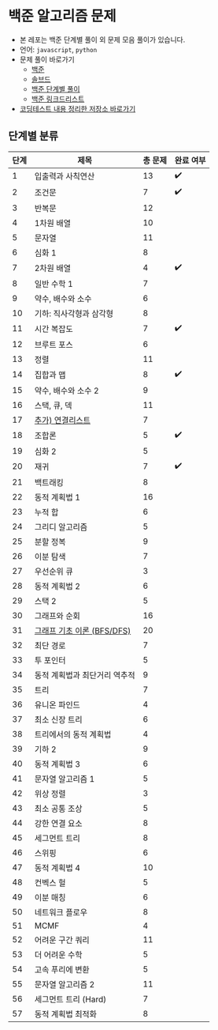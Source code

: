 # 백준 알고리즘 문제

- 본 레포는 백준 단계별 풀이 외 문제 모음 풀이가 있습니다.
- 언어: `javascript`, `python`
- 문제 풀이 바로가기
  - [백준](https://www.acmicpc.net/)
  - [솔브드](https://solved.ac/)
  - [백준 단계별 풀이](https://www.acmicpc.net/step)
  - [백준 링크드리스트](https://www.acmicpc.net/workbook/view/1066)
- [코딩테스트 내용 정리한 저장소 바로가기](https://github.com/devellybutton/CodingTest-Javascript)

## 단계별 분류

| 단계 | 제목                                                           | 총 문제 | 완료 여부 |
| ---- | -------------------------------------------------------------- | ------- | --------- |
| 1    | 입출력과 사칙연산                                              | 13      | ✔️        |
| 2    | 조건문                                                         | 7       | ✔️        |
| 3    | 반복문                                                         | 12      |           |
| 4    | 1차원 배열                                                     | 10      |           |
| 5    | 문자열                                                         | 11      |           |
| 6    | 심화 1                                                         | 8       |           |
| 7    | 2차원 배열                                                     | 4       | ✔️        |
| 8    | 일반 수학 1                                                    | 7       |           |
| 9    | 약수, 배수와 소수                                              | 6       |           |
| 10   | 기하: 직사각형과 삼각형                                        | 8       |           |
| 11   | 시간 복잡도                                                    | 7       | ✔️        |
| 12   | 브루트 포스                                                    | 6       |           |
| 13   | 정렬                                                           | 11      |           |
| 14   | 집합과 맵                                                      | 8       | ✔️        |
| 15   | 약수, 배수와 소수 2                                            | 9       |           |
| 16   | 스택, 큐, 덱                                                   | 11      |           |
| 17   | [추가) 연결리스트](https://www.acmicpc.net/workbook/view/1066) | 7       |           |
| 18   | 조합론                                                         | 5       | ✔️        |
| 19   | 심화 2                                                         | 5       |           |
| 20   | 재귀                                                           | 7       | ✔️        |
| 21   | 백트래킹                                                       | 8       |           |
| 22   | 동적 계획법 1                                                  | 16      |           |
| 23   | 누적 합                                                        | 6       |           |
| 24   | 그리디 알고리즘                                                | 5       |           |
| 25   | 분할 정복                                                      | 9       |           |
| 26   | 이분 탐색                                                      | 7       |           |
| 27   | 우선순위 큐                                                    | 3       |           |
| 28   | 동적 계획법 2                                                  | 6       |           |
| 29   | 스택 2                                                         | 5       |           |
| 30   | 그래프와 순회                                                  | 16      |           |
| 31   | [그래프 기초 이론 (BFS/DFS)](https://www.acmicpc.net/workbook/view/21598)                                                  | 20      |           |
| 32   | 최단 경로                                                      | 7       |           |
| 33   | 투 포인터                                                      | 5       |           |
| 34   | 동적 계획법과 최단거리 역추적                                  | 9       |           |
| 35   | 트리                                                           | 7       |           |
| 36   | 유니온 파인드                                                  | 4       |           |
| 37   | 최소 신장 트리                                                 | 6       |           |
| 38   | 트리에서의 동적 계획법                                         | 4       |           |
| 39   | 기하 2                                                         | 9       |           |
| 40   | 동적 계획법 3                                                  | 6       |           |
| 41   | 문자열 알고리즘 1                                              | 5       |           |
| 42   | 위상 정렬                                                      | 3       |           |
| 43   | 최소 공통 조상                                                 | 5       |           |
| 44   | 강한 연결 요소                                                 | 8       |           |
| 45   | 세그먼트 트리                                                  | 8       |           |
| 46   | 스위핑                                                         | 6       |           |
| 47   | 동적 계획법 4                                                  | 10      |           |
| 48   | 컨벡스 헐                                                      | 5       |           |
| 49   | 이분 매칭                                                      | 6       |           |
| 50   | 네트워크 플로우                                                | 8       |           |
| 51   | MCMF                                                           | 4       |           |
| 52   | 어려운 구간 쿼리                                               | 11      |           |
| 53   | 더 어려운 수학                                                 | 5       |           |
| 54   | 고속 푸리에 변환                                               | 5       |           |
| 55   | 문자열 알고리즘 2                                              | 11      |           |
| 56   | 세그먼트 트리 (Hard)                                           | 7       |           |
| 57   | 동적 계획법 최적화                                             | 8       |           |
